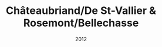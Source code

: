 ---
title: Châteaubriand/De St-Vallier & Rosemont/Bellechasse
date: '2012'
type: ruelle_verte
district: 'Rosemont'
position: { lng: -73.59925363344034, lat: 45.53294311118805 }
---